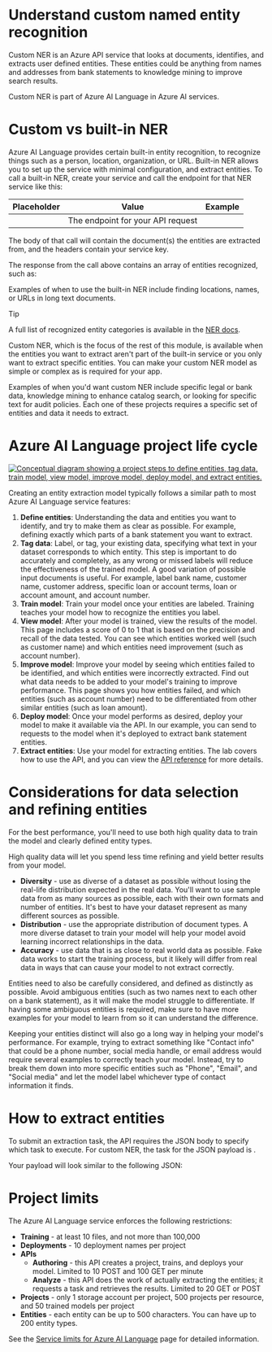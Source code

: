 
# 
# Understand custom named entity recognition

Custom NER is an Azure API service that looks at documents, identifies, and extracts user defined entities. These entities could be anything from names and addresses from bank statements to knowledge mining to improve search results.

Custom NER is part of Azure AI Language in Azure AI services.

## 
# Custom vs built-in NER

Azure AI Language provides certain built-in entity recognition, to recognize things such as a person, location, organization, or URL. Built-in NER allows you to set up the service with minimal configuration, and extract entities. To call a built-in NER, create your service and call the endpoint for that NER service like this:

| Placeholder | Value | Example |
| --- | --- | --- |
|  | The endpoint for your API request |  |

The body of that call will contain the document(s) the entities are extracted from, and the headers contain your service key.

The response from the call above contains an array of entities recognized, such as:

Examples of when to use the built-in NER include finding locations, names, or URLs in long text documents.

Tip

A full list of recognized entity categories is available in the [NER docs](https://aka.ms/ner-categories).

Custom NER, which is the focus of the rest of this module, is available when the entities you want to extract aren't part of the built-in service or you only want to extract specific entities. You can make your custom NER model as simple or complex as is required for your app.

Examples of when you'd want custom NER include specific legal or bank data, knowledge mining to enhance catalog search, or looking for specific text for audit policies. Each one of these projects requires a specific set of entities and data it needs to extract.

## 
# Azure AI Language project life cycle

[![Conceptual diagram showing a project steps to define entities, tag data, train model, view model, improve model, deploy model, and extract entities.](../../wwl-data-ai/custom-name-entity-extraction/media/extraction-development-lifecycle-small.png)](../../wwl-data-ai/custom-name-entity-extraction/media/extraction-development-lifecycle.png#lightbox)

Creating an entity extraction model typically follows a similar path to most Azure AI Language service features:

1. **Define entities**: Understanding the data and entities you want to identify, and try to make them as clear as possible. For example, defining exactly which parts of a bank statement you want to extract.
2. **Tag data**: Label, or tag, your existing data, specifying what text in your dataset corresponds to which entity. This step is important to do accurately and completely, as any wrong or missed labels will reduce the effectiveness of the trained model. A good variation of possible input documents is useful. For example, label bank name, customer name, customer address, specific loan or account terms, loan or account amount, and account number.
3. **Train model**: Train your model once your entities are labeled. Training teaches your model how to recognize the entities you label.
4. **View model**: After your model is trained, view the results of the model. This page includes a score of 0 to 1 that is based on the precision and recall of the data tested. You can see which entities worked well (such as customer name) and which entities need improvement (such as account number).
5. **Improve model**: Improve your model by seeing which entities failed to be identified, and which entities were incorrectly extracted. Find out what data needs to be added to your model's training to improve performance. This page shows you how entities failed, and which entities (such as account number) need to be differentiated from other similar entities (such as loan amount).
6. **Deploy model**: Once your model performs as desired, deploy your model to make it available via the API. In our example, you can send to requests to the model when it's deployed to extract bank statement entities.
7. **Extract entities**: Use your model for extracting entities. The lab covers how to use the API, and you can view the [API reference](https://aka.ms/ct-runtime-swagger) for more details.

## 
# Considerations for data selection and refining entities

For the best performance, you'll need to use both high quality data to train the model and clearly defined entity types.

High quality data will let you spend less time refining and yield better results from your model.

- **Diversity** - use as diverse of a dataset as possible without losing the real-life distribution expected in the real data. You'll want to use sample data from as many sources as possible, each with their own formats and number of entities. It's best to have your dataset represent as many different sources as possible.
- **Distribution** - use the appropriate distribution of document types. A more diverse dataset to train your model will help your model avoid learning incorrect relationships in the data.
- **Accuracy** - use data that is as close to real world data as possible. Fake data works to start the training process, but it likely will differ from real data in ways that can cause your model to not extract correctly.

Entities need to also be carefully considered, and defined as distinctly as possible. Avoid ambiguous entities (such as two names next to each other on a bank statement), as it will make the model struggle to differentiate. If having some ambiguous entities is required, make sure to have more examples for your model to learn from so it can understand the difference.

Keeping your entities distinct will also go a long way in helping your model's performance. For example, trying to extract something like "Contact info" that could be a phone number, social media handle, or email address would require several examples to correctly teach your model. Instead, try to break them down into more specific entities such as "Phone", "Email", and "Social media" and let the model label whichever type of contact information it finds.

## 
# How to extract entities

To submit an extraction task, the API requires the JSON body to specify which task to execute. For custom NER, the task for the JSON payload is .

Your payload will look similar to the following JSON:

## 
# Project limits

The Azure AI Language service enforces the following restrictions:

- **Training** - at least 10 files, and not more than 100,000
- **Deployments** - 10 deployment names per project
- **APIs**
	- **Authoring** - this API creates a project, trains, and deploys your model. Limited to 10 POST and 100 GET per minute
	- **Analyze** - this API does the work of actually extracting the entities; it requests a task and retrieves the results. Limited to 20 GET or POST
- **Projects** - only 1 storage account per project, 500 projects per resource, and 50 trained models per project
- **Entities** - each entity can be up to 500 characters. You can have up to 200 entity types.

See the [Service limits for Azure AI Language](/en-us/azure/ai-services/language-service/concepts/data-limits) page for detailed information.



